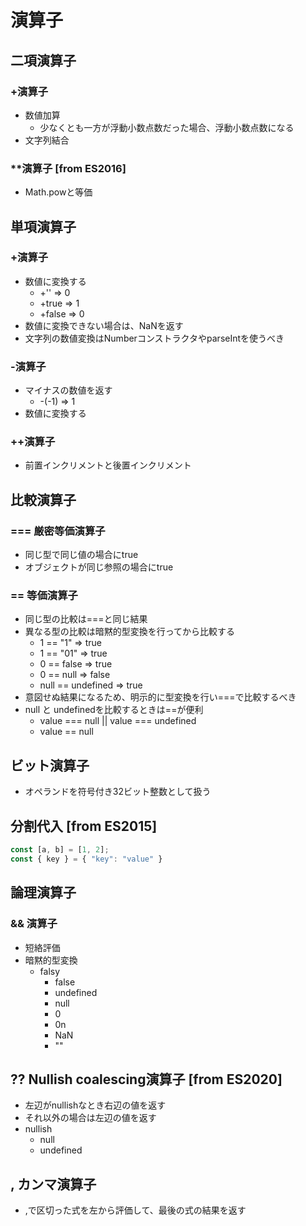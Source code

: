 # 演算子

## 二項演算子
### +演算子
- 数値加算
  - 少なくとも一方が浮動小数点数だった場合、浮動小数点数になる
- 文字列結合

### **演算子 [from ES2016]
- Math.powと等価

## 単項演算子
### +演算子
- 数値に変換する
  - +'' => 0
  - +true => 1
  - +false => 0
- 数値に変換できない場合は、NaNを返す
- 文字列の数値変換はNumberコンストラクタやparseIntを使うべき
### -演算子
- マイナスの数値を返す
  - -(-1) => 1
- 数値に変換する

### ++演算子
- 前置インクリメントと後置インクリメント

## 比較演算子
### === 厳密等価演算子
- 同じ型で同じ値の場合にtrue
- オブジェクトが同じ参照の場合にtrue

### == 等価演算子
- 同じ型の比較は===と同じ結果
- 異なる型の比較は暗黙的型変換を行ってから比較する
  - 1 == "1" => true
  - 1 == "01" => true
  - 0 == false => true
  - 0 == null => false
  - null == undefined => true
- 意図せぬ結果になるため、明示的に型変換を行い===で比較するべき
- null と undefinedを比較するときは==が便利
  - value === null || value === undefined
  - value == null

## ビット演算子
- オペランドを符号付き32ビット整数として扱う

## 分割代入 [from ES2015]
``` javascript
const [a, b] = [1, 2];
const { key } = { "key": "value" }
```

## 論理演算子
### && 演算子
- 短絡評価
- 暗黙的型変換
  - falsy
    - false
    - undefined
    - null
    - 0
    - 0n
    - NaN
    - ""
## ?? Nullish coalescing演算子 [from ES2020]
- 左辺がnullishなとき右辺の値を返す
- それ以外の場合は左辺の値を返す
- nullish
  - null
  - undefined

## , カンマ演算子
- ,で区切った式を左から評価して、最後の式の結果を返す